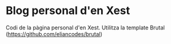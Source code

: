 # Blog personal d'en Xest
Codi de la pàgina personal d'en Xest.
Utilitza la template Brutal (https://github.com/eliancodes/brutal)